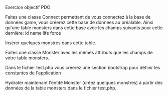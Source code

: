 

Exercice objectif PDO

Faites une classe Connect permettant de vous connectez à la base de données game, vous créerez cette base de données au préalable. Ainsi qu'une table monsters dans cette base avec les champs suivants pour cette dernière:
id 
name
life
force

Insérer quelques monstres dans cette table.

Faites une classe Monster avec les mêmes attributs que les champs de votre table monsters.

Dans le fichier test.php vous créerez une section bootstrap pour définir les constantes de l'application

Hydrater maintenant l'entité Monster (créez quelques monstres) à partir des données de la table monsters dans le fichier test.php.




